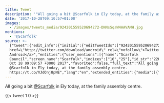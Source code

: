 ```yaml
---
title: Tweet
description: '"All going a bit @Scarfolk in Ely today, at the family assembly centre. "'
date: '2017-10-28T09:10:57+01:00'
images:
  - /images/tweets_media/924201559520694272-DNNsSqaW4AAVAMH.jpg
mentions:
  - '@Scarfolk'
source: >-
  {"tweet":{"edit_info":{"initial":{"editTweetIds":["924201559520694272"],"editableUntil":"2017-10-28T10:09:57.281Z","editsRemaining":"5","isEditEligible":true}},"retweeted":false,"source":"<a
  href=\"http://twitter.com/download/android\" rel=\"nofollow\">Twitter for
  Android</a>","entities":{"user_mentions":[{"name":"Scarfolk
  Council","screen_name":"Scarfolk","indices":["16","25"],"id_str":"2205409970","id":"2205409970"}],"urls":[],"symbols":[],"media":[{"expanded_url":"https://twitter.com/toychicken/status/924201559520694272/photo/1","indices":["71","94"],"url":"https://t.co/VJdOnj8pNE","media_url":"http://pbs.twimg.com/media/DNNsSqaW4AAVAMH.jpg","id_str":"924201416419368960","id":"924201416419368960","media_url_https":"https://pbs.twimg.com/media/DNNsSqaW4AAVAMH.jpg","sizes":{"small":{"w":"647","h":"680","resize":"fit"},"large":{"w":"1949","h":"2048","resize":"fit"},"medium":{"w":"1142","h":"1200","resize":"fit"},"thumb":{"w":"150","h":"150","resize":"crop"}},"type":"photo","display_url":"pic.twitter.com/VJdOnj8pNE"}],"hashtags":[]},"display_text_range":["0","94"],"favorite_count":"1","id_str":"924201559520694272","truncated":false,"retweet_count":"0","id":"924201559520694272","possibly_sensitive":false,"created_at":"Sat
  Oct 28 09:09:57 +0000 2017","favorited":false,"full_text":"All going a bit
  @Scarfolk in Ely today, at the family assembly centre.
  https://t.co/VJdOnj8pNE","lang":"en","extended_entities":{"media":[{"expanded_url":"https://twitter.com/toychicken/status/924201559520694272/photo/1","indices":["71","94"],"url":"https://t.co/VJdOnj8pNE","media_url":"http://pbs.twimg.com/media/DNNsSqaW4AAVAMH.jpg","id_str":"924201416419368960","id":"924201416419368960","media_url_https":"https://pbs.twimg.com/media/DNNsSqaW4AAVAMH.jpg","sizes":{"small":{"w":"647","h":"680","resize":"fit"},"large":{"w":"1949","h":"2048","resize":"fit"},"medium":{"w":"1142","h":"1200","resize":"fit"},"thumb":{"w":"150","h":"150","resize":"crop"}},"type":"photo","display_url":"pic.twitter.com/VJdOnj8pNE"}]}}}
---
```

All going a bit [@Scarfolk](https://twitter.com/@Scarfolk) in Ely today, at the family assembly centre. 
    
{{< tweet 1 0 >}}
    
